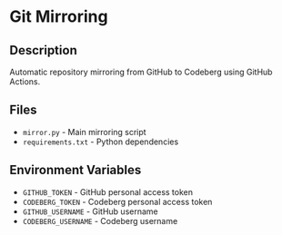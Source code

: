 # Git Mirroring

## Description
Automatic repository mirroring from GitHub to Codeberg using GitHub Actions.

## Files
- `mirror.py` - Main mirroring script
- `requirements.txt` - Python dependencies

## Environment Variables
- `GITHUB_TOKEN` - GitHub personal access token
- `CODEBERG_TOKEN` - Codeberg personal access token  
- `GITHUB_USERNAME` - GitHub username
- `CODEBERG_USERNAME` - Codeberg username